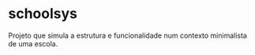 # schoolsys
Projeto que simula a estrutura e funcionalidade num contexto minimalista de uma escola.
